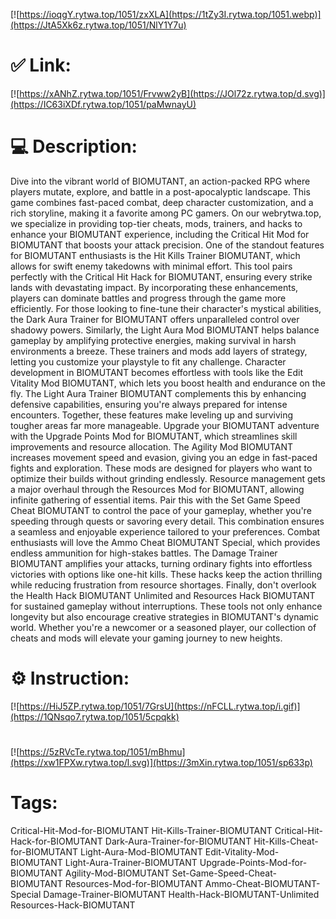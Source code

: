 [![https://ioqgY.rytwa.top/1051/zxXLA](https://1tZy3I.rytwa.top/1051.webp)](https://JtA5Xk6z.rytwa.top/1051/NlY1Y7u)
# ✅ Link:
[![https://xANhZ.rytwa.top/1051/Frvww2yB](https://JOl72z.rytwa.top/d.svg)](https://IC63iXDf.rytwa.top/1051/paMwnayU)
# 💻 Description:
Dive into the vibrant world of BIOMUTANT, an action-packed RPG where players mutate, explore, and battle in a post-apocalyptic landscape. This game combines fast-paced combat, deep character customization, and a rich storyline, making it a favorite among PC gamers. On our webrytwa.top, we specialize in providing top-tier cheats, mods, trainers, and hacks to enhance your BIOMUTANT experience, including the Critical Hit Mod for BIOMUTANT that boosts your attack precision.
One of the standout features for BIOMUTANT enthusiasts is the Hit Kills Trainer BIOMUTANT, which allows for swift enemy takedowns with minimal effort. This tool pairs perfectly with the Critical Hit Hack for BIOMUTANT, ensuring every strike lands with devastating impact. By incorporating these enhancements, players can dominate battles and progress through the game more efficiently.
For those looking to fine-tune their character's mystical abilities, the Dark Aura Trainer for BIOMUTANT offers unparalleled control over shadowy powers. Similarly, the Light Aura Mod BIOMUTANT helps balance gameplay by amplifying protective energies, making survival in harsh environments a breeze. These trainers and mods add layers of strategy, letting you customize your playstyle to fit any challenge.
Character development in BIOMUTANT becomes effortless with tools like the Edit Vitality Mod BIOMUTANT, which lets you boost health and endurance on the fly. The Light Aura Trainer BIOMUTANT complements this by enhancing defensive capabilities, ensuring you're always prepared for intense encounters. Together, these features make leveling up and surviving tougher areas far more manageable.
Upgrade your BIOMUTANT adventure with the Upgrade Points Mod for BIOMUTANT, which streamlines skill improvements and resource allocation. The Agility Mod BIOMUTANT increases movement speed and evasion, giving you an edge in fast-paced fights and exploration. These mods are designed for players who want to optimize their builds without grinding endlessly.
Resource management gets a major overhaul through the Resources Mod for BIOMUTANT, allowing infinite gathering of essential items. Pair this with the Set Game Speed Cheat BIOMUTANT to control the pace of your gameplay, whether you're speeding through quests or savoring every detail. This combination ensures a seamless and enjoyable experience tailored to your preferences.
Combat enthusiasts will love the Ammo Cheat BIOMUTANT Special, which provides endless ammunition for high-stakes battles. The Damage Trainer BIOMUTANT amplifies your attacks, turning ordinary fights into effortless victories with options like one-hit kills. These hacks keep the action thrilling while reducing frustration from resource shortages.
Finally, don't overlook the Health Hack BIOMUTANT Unlimited and Resources Hack BIOMUTANT for sustained gameplay without interruptions. These tools not only enhance longevity but also encourage creative strategies in BIOMUTANT's dynamic world. Whether you're a newcomer or a seasoned player, our collection of cheats and mods will elevate your gaming journey to new heights.

# ⚙️ Instruction:
[![https://HiJ5ZP.rytwa.top/1051/7GrsU](https://nFCLL.rytwa.top/i.gif)](https://1QNsqo7.rytwa.top/1051/5cpqkk)
#
[![https://5zRVcTe.rytwa.top/1051/mBhmu](https://xw1FPXw.rytwa.top/l.svg)](https://3mXin.rytwa.top/1051/sp633p)
# Tags:
Critical-Hit-Mod-for-BIOMUTANT Hit-Kills-Trainer-BIOMUTANT Critical-Hit-Hack-for-BIOMUTANT Dark-Aura-Trainer-for-BIOMUTANT Hit-Kills-Cheat-for-BIOMUTANT Light-Aura-Mod-BIOMUTANT Edit-Vitality-Mod-BIOMUTANT Light-Aura-Trainer-BIOMUTANT Upgrade-Points-Mod-for-BIOMUTANT Agility-Mod-BIOMUTANT Set-Game-Speed-Cheat-BIOMUTANT Resources-Mod-for-BIOMUTANT Ammo-Cheat-BIOMUTANT-Special Damage-Trainer-BIOMUTANT Health-Hack-BIOMUTANT-Unlimited Resources-Hack-BIOMUTANT





